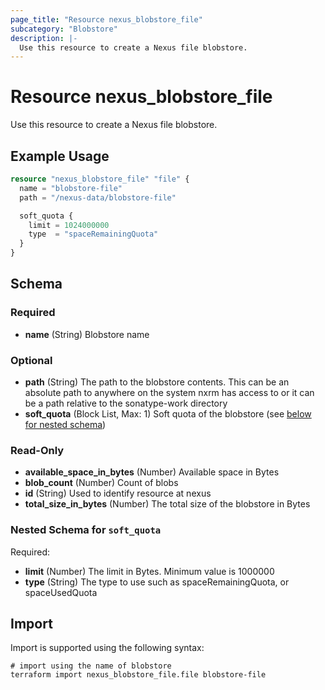 ```yaml
---
page_title: "Resource nexus_blobstore_file"
subcategory: "Blobstore"
description: |-
  Use this resource to create a Nexus file blobstore.
---
```

# Resource nexus_blobstore_file
Use this resource to create a Nexus file blobstore.
## Example Usage
```terraform
resource "nexus_blobstore_file" "file" {
  name = "blobstore-file"
  path = "/nexus-data/blobstore-file"

  soft_quota {
    limit = 1024000000
    type  = "spaceRemainingQuota"
  }
}
```
<!-- schema generated by tfplugindocs -->
## Schema

### Required

- **name** (String) Blobstore name

### Optional

- **path** (String) The path to the blobstore contents. This can be an absolute path to anywhere on the system nxrm has access to or it can be a path relative to the sonatype-work directory
- **soft_quota** (Block List, Max: 1) Soft quota of the blobstore (see [below for nested schema](#nestedblock--soft_quota))

### Read-Only

- **available_space_in_bytes** (Number) Available space in Bytes
- **blob_count** (Number) Count of blobs
- **id** (String) Used to identify resource at nexus
- **total_size_in_bytes** (Number) The total size of the blobstore in Bytes

<a id="nestedblock--soft_quota"></a>
### Nested Schema for `soft_quota`

Required:

- **limit** (Number) The limit in Bytes. Minimum value is 1000000
- **type** (String) The type to use such as spaceRemainingQuota, or spaceUsedQuota
## Import
Import is supported using the following syntax:
```shell
# import using the name of blobstore
terraform import nexus_blobstore_file.file blobstore-file
```
